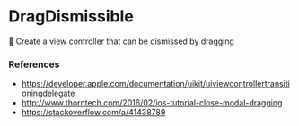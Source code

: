 # DragDismissible
🍂 Create a view controller that can be dismissed by dragging

### References
* https://developer.apple.com/documentation/uikit/uiviewcontrollertransitioningdelegate
* http://www.thorntech.com/2016/02/ios-tutorial-close-modal-dragging
* https://stackoverflow.com/a/41438789
